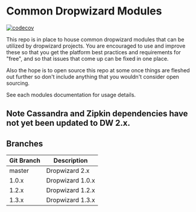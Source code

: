 Common Dropwizard Modules
=========================


[![codecov](https://codecov.io/gh/SmartThingsOSS/dropwizard-common/branch/master/graph/badge.svg)](https://codecov.io/gh/SmartThingsOSS/dropwizard-common)

This repo is in place to house common dropwizard modules that can be utilized by
dropwizard projects. You are encouraged to use and improve these so that you get
the platform best practices and requirements for "free", and so that issues that
come up can be fixed in one place.

Also the hope is to open source this repo at some once things are fleshed out
further so don't include anything that you wouldn't consider open sourcing.

See each modules documentation for usage details.

## Note Cassandra and Zipkin dependencies have not yet been updated to DW 2.x.

## Branches

| Git Branch | Description      |
|------------|------------------|
| master     | Dropwizard 2.x   |
| 1.0.x      | Dropwizard 1.0.x |
| 1.2.x      | Dropwizard 1.2.x |
| 1.3.x      | Dropwizard 1.3.x |
